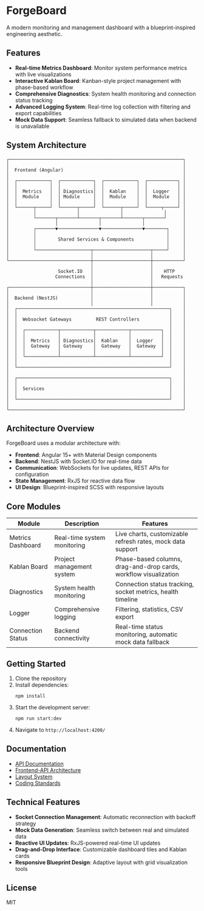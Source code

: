 # ForgeBoard

A modern monitoring and management dashboard with a blueprint-inspired engineering aesthetic.

## Features

- **Real-time Metrics Dashboard**: Monitor system performance metrics with live visualizations
- **Interactive Kablan Board**: Kanban-style project management with phase-based workflow
- **Comprehensive Diagnostics**: System health monitoring and connection status tracking
- **Advanced Logging System**: Real-time log collection with filtering and export capabilities
- **Mock Data Support**: Seamless fallback to simulated data when backend is unavailable

## System Architecture

```
┌────────────────────────────────────────────────────────────────┐
│                                                                │
│  Frontend (Angular)                                            │
│                                                                │
│  ┌────────────┐  ┌────────────┐  ┌────────────┐  ┌───────────┐ │
│  │            │  │            │  │            │  │           │ │
│  │  Metrics   │  │ Diagnostics│  │  Kablan    │  │  Logger   │ │
│  │  Module    │  │ Module     │  │  Module    │  │  Module   │ │
│  │            │  │            │  │            │  │           │ │
│  └──────┬─────┘  └──────┬─────┘  └──────┬─────┘  └─────┬─────┘ │
│         │               │               │               │      │
│         └───────┬───────┴───────┬───────┴───────┬───────┘      │
│                 │               │               │              │
│         ┌───────▼───────────────▼───────────────▼────────┐     │
│         │                                                │     │
│         │        Shared Services & Components            │     │
│         │                                                │     │
│         └────────────────────┬─────────────────────┬─────┘     │
│                              │                     │           │
└──────────────────────────────┼─────────────────────┼───────────┘
                               │                     │
                   Socket.IO   │                     │    HTTP
                  Connections  │                     │   Requests
                               │                     │
┌──────────────────────────────┼─────────────────────┼───────────┐
│                              │                     │           │
│  Backend (NestJS)            │                     │           │
│                              │                     │           │
│  ┌────────────────────────────────────────────────────────┐    │
│  │                                                        │    │
│  │  Websocket Gateways         REST Controllers           │    │
│  │                                                        │    │
│  │  ┌────────────┬────────────┬────────────┬───────────┐  │    │
│  │  │            │            │            │           │  │    │
│  │  │  Metrics   │ Diagnostics│  Kablan    │  Logger   │  │    │
│  │  │  Gateway   │ Gateway    │  Gateway   │  Gateway  │  │    │
│  │  │            │            │            │           │  │    │
│  │  └────────────┴────────────┴────────────┴───────────┘  │    │
│  │                                                        │    │
│  └────────────────────────────────────────────────────────┘    │
│                                                                │
│  ┌────────────────────────────────────────────────────────┐    │
│  │                                                        │    │
│  │  Services                                              │    │
│  │                                                        │    │
│  └────────────────────────────────────────────────────────┘    │
│                                                                │
└────────────────────────────────────────────────────────────────┘
```

## Architecture Overview

ForgeBoard uses a modular architecture with:

- **Frontend**: Angular 15+ with Material Design components
- **Backend**: NestJS with Socket.IO for real-time data
- **Communication**: WebSockets for live updates, REST APIs for configuration
- **State Management**: RxJS for reactive data flow
- **UI Design**: Blueprint-inspired SCSS with responsive layouts

## Core Modules

| Module | Description | Features |
|--------|-------------|----------|
| Metrics Dashboard | Real-time system monitoring | Live charts, customizable refresh rates, mock data support |
| Kablan Board | Project management system | Phase-based columns, drag-and-drop cards, workflow visualization |
| Diagnostics | System health monitoring | Connection status tracking, socket metrics, health timeline |
| Logger | Comprehensive logging | Filtering, statistics, CSV export |
| Connection Status | Backend connectivity | Real-time status monitoring, automatic mock data fallback |

## Getting Started

1. Clone the repository
2. Install dependencies:
   ```
   npm install
   ```
3. Start the development server:
   ```
   npm run start:dev
   ```
4. Navigate to `http://localhost:4200/`

## Documentation

- [API Documentation](./API-DOCUMENTATION.md)
- [Frontend-API Architecture](./FRONTEND-API-ARCHITECTURE.md)
- [Layout System](./LAYOUT.md)
- [Coding Standards](./CODING-STANDARDS.md)

## Technical Features

- **Socket Connection Management**: Automatic reconnection with backoff strategy
- **Mock Data Generation**: Seamless switch between real and simulated data
- **Reactive UI Updates**: RxJS-powered real-time UI updates
- **Drag-and-Drop Interface**: Customizable dashboard tiles and Kablan cards
- **Responsive Blueprint Design**: Adaptive layout with grid visualization tools

## License

MIT
